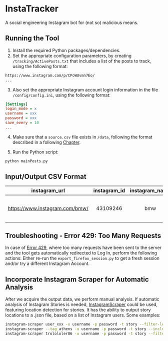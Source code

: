 # InstaTracker

A social engineering Instagram bot for (not so) malicious means.

## Running the Tool

1. Install the required Python packages/dependencies.
2. Set the appropriate configuration parameters, by creating `/tracking/ActivePosts.txt` that includes a list of the posts to track, using the following format:

``` bash
https://www.instagram.com/p/CPoWUvmn7Eo/
...
```

3. Also set the appropriate Instagram account login information in the file `/config/config.ini`, using the following format:

``` ini
[Settings]
login_mode = x
username = xxx
password = xxx
save_every = 10
...
```

4. Make sure that a `source.csv` file exists in `/data`, following the format described in a following [Chapter](#Input/Output-Format).

5. Run the Python script:

``` bash
python mainPosts.py
```

## Input/Output CSV Format

| instagram_url | instagram_id | instagram_name | is_public | done_posts | high_priority | has_story_available | score | notes |
| :-: | :-: | :-: | :-: | :-: | :-: | :-: | :-: | :-: |
| https://www.instagram.com/bmw/ | 43109246 | bmw | True | ... | ... | True | 1 | A Sample Data Row |

## Troubleshooting - Error 429: Too Many Requests

In case of [Error 429](https://instaloader.github.io/troubleshooting.html#too-many-requests), where too many requests have been sent to the server and the tool gets automatically redirected to Log In, perform the following actions: Either re-run the `export_firefox_session.py` to get a fresh session and/or try a different Instagram Account.

## Incorporate Instagram Scraper for Automatic Analysis

After we acquire the output data, we perform manual analysis. If automatic analysis of Instagram Stories is needed, [InstagramScraper](https://github.com/arc298/instagram-scraper) could be used, featuring location detection for stories. It has the ability to output story locations to a .json file, based on a list of Instagram users. Some examples:

``` bash
instagram-scraper user_xxx -u username -p password -t story --filter-location 109790383963906 --include-location --location
instagram-scraper --tag athens -u username -p password -t story --include-location --filter-location 109790383963906
instagram-scraper trolololer86 -u username -p password -t story --filter-location 14294616 --include-location --location
```

